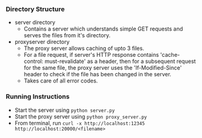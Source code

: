 ### Directory Structure
- server directory
  - Contains a server which understands simple GET requests and serves the files from it's directory.
- proxyserver directory
  - The proxy server allows caching of upto 3 files.
  - For a file request, if server's HTTP response contains 'cache-control: must-revalidate' as a header, then for a subsequent request for the same file, the proxy server uses the 'If-Modified-Since' header to check if the file has been changed in the server.
  - Takes care of all error codes.

### Running Instructions
- Start the server using `python server.py`
- Start the proxy server using `python proxy_server.py`
- From terminal, run `curl -x http://localhost:12345 http://localhost:20000/<filename>`
